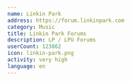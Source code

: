 ```yaml
---
name: Linkin Park
address: https://forum.linkinpark.com
category: Music
title: Linkin Park Forums
description: LP / LPU Forums
userCount: 123862
icon: linkin-park.png
activity: very high
language: en
---
```


